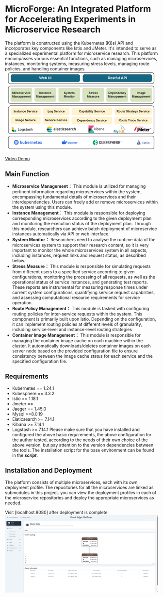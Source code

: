 # MicroForge: An Integrated Platform for Accelerating Experiments in Microservice Research

The platform is constructed using the Kubernetes (K8s) API and incorporates key components like Istio and JMeter. It's intended to serve as a specialized experimental platform for microservice research. This platform encompasses various essential functions, such as managing microservices, instances, monitoring systems, measuring stress levels, managing route policies, and handling container images.
![[Architectural Design of MicroForge]](pic/Architectural.png)

[Video Demo](https://youtu.be/FHmNcsySrBc)

## Main Function

- **Microservice Management：** This module is utilized for managing pertinent information regarding microservices within the system, encompassing fundamental details of microservices and their interdependencies. Users can freely add or remove microservices within the system using this module.
- **Instance Management：** This module is responsible for deploying corresponding microservices according to the given deployment plan and monitoring the execution status of the deployment plan. Through this module, researchers can achieve batch deployment of microservice instances automatically via API or web interface.
- **System Monitor：** Researchers need to analyse the runtime data of the microservices system to support their research content, so it is very important to monitor the whole microservices system in all aspects, including instances, request links and request status, as described below.
- **Stress Measure：** This module is responsible for simulating requests from different users to a specified service according to given configurations, monitoring the processing of all requests, as well as the operational status of service instances, and generating test reports. These reports are instrumental for measuring response times under current system configurations, quantifying service request capabilities, and assessing computational resource requirements for service operation.
- **Route Policy Management：** This module is tasked with configuring routing policies for inter-service requests within the system. This component is primarily built upon Istio. Depending on the configuration, it can implement routing policies at different levels of granularity, including service-level and instance-level routing strategies
- **Container Image Management：** This module is responsible for managing the container image cache on each machine within the cluster. It automatically downloads/deletes container images on each server node based on the provided configuration file to ensure consistency between the image cache status for each service and the specified configuration file.
## Requirements
- Kubernetes == 1.24.1
- Kubesphere == 3.3.2
- Istio == 1.18.1
- Jmeter ==
- Jaeger == 1.45.0
- Mysql >=8.0.19
- Elaticsearch >= 7.14.1
- Kibana >= 7.14.1
- Logstash >= 7.14.1
  Please make sure that you have installed and configured the above basic requirements, the above configuration for the author tested, according to the needs of their own choice of the above version, but pay attention to the version dependencies between the tools. The installation script for the base environment can be found in the **_script_**.
## Installation and Deployment
The platform consists of multiple microservices, each with its own deployment profile. The repositories for all the microservices are linked as submodules in this project. you can view the deployment profiles in each of the microservice repositories and deploy the appropriate microservices as needed.

Visit [localhost:8080] after deployment is complete
![[FrontEnd]](pic/FrontEnd.png)
